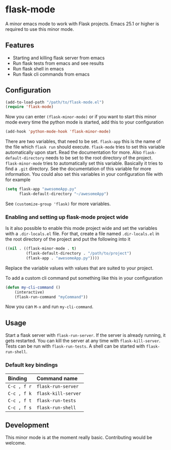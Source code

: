 # flask-mode

A minor emacs mode to work with Flask projects. Emacs 25.1 or higher is required
to use this minor mode.

## Features

- Starting and killing flask server from emacs
- Run flask tests from emacs and see results
- Run flask shell in emacs
- Run flask cli commands from emacs

## Configuration

```lisp
(add-to-load-path "/path/to/flask-mode.el")
(require 'flask-mode)
```
Now you can enter `(flask-minor-mode)` or if you want to start this minor mode
every time the python mode is started, add this to your configuration
```lisp
(add-hook 'python-mode-hook 'flask-minor-mode)
```
There are two variables, that need to be set. `flask-app` this is the name of
the file which `flask run` should execute. `flask-mode` tries to set this
variable automatically upon start. Read the documentation for more. Also
`flask-default-directory` needs to be set to the root directory of the project.
`flask-minor-mode` tries to automatically set this variable. Basically it tries
to find a `.git` directory. See the documentation of this variable for more
information. You could also set this variables in your configuration file with
for example
```lisp
(setq flask-app "awesomeApp.py"
      flask-default-directory "~/awesomeApp")
```
See `(customize-group 'flask)` for more variables.

### Enabling and setting up flask-mode project wide
Is it also possible to enable this mode project wide and set the variables
with a `.dir-locals.el` file. For that, create a file named `.dir-locals.el` in
the root directory of the project and put the following into it
```lisp
((nil . ((flask-minor-mode . t)
         (flask-default-directory . "/path/to/project")
         (flask-app . "awesomeApp.py"))))
```
Replace the variable values with values that are suited to your project.

To add a custom cli command put something like this in your configuration
```lisp
(defun my-cli-command ()
    (interactive)
    (flask-run-command "myCommand"))
```
Now you can `M-x` and run `my-cli-command`.

## Usage
Start a flask server with `flask-run-server`. If the server is already running,
it gets restarted. You can kill the server at any time with `flask-kill-server`. Tests
can be run with `flask-run-tests`. A shell can be started with `flask-run-shell`.

### Default key bindings
| Binding      | Command name        |
| :--          | :--                 |
| `C-c , f r`  | `flask-run-server`  |
| `C-c , f k`  | `flask-kill-server` |
| `C-c , f t`  | `flask-run-tests`   |
| `C-c , f s`  | `flask-run-shell`   |

## Development
This minor mode is at the moment really basic. Contributing would be welcome.
